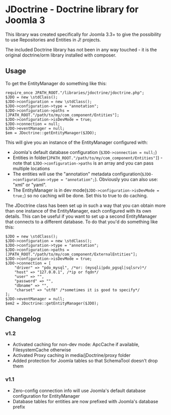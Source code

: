 # JDoctrine - Doctrine library for Joomla 3

This library was created specifically for Joomla 3.3+ to give the possibility to use Repositories and Entities in J! projects.

The included Doctrine library has not been in any way touched - it is the original doctrine/orm library installed with composer.

## Usage

To get the EntityManager do something like this:

    require_once JPATH_ROOT."/libraries/jdoctrine/jdoctrine.php";
    $JDO = new \stdClass();
    $JDO->configuration = new \stdClass();
    $JDO->configuration->type = "annotation";
    $JDO->configuration->paths = [JPATH_ROOT."/path/to/my/com_component/Entities"];
    $JDO->configuration->isDevMode = true;
    $JDO->connection = null;
    $JDO->eventManager = null;
    $em = JDoctrine::getEntityManager($JDO);

This will give you an instance of the EntityManager configured with:

 * Joomla's default database configuration (`$JDO->connection = null;`)
 * Entities in folder(`JPATH_ROOT."/path/to/my/com_component/Entities"]`) - note that `$JDO->configuration->paths` is an array and you can pass multiple locations
 * The entities will use the "annotation" metadata configuration(`$JDO->configuration->type = "annotation";`). Obviously you can also use: "xml" or "yaml".
 * The EntityManager is in dev mode(`$JDO->configuration->isDevMode = true;`) so no caching will be done. Set this to true to do caching.

The JDoctrine class has been set up in such a way that you can obtain more than one instance of the EntityManager, each configured with its own details. This can be useful if you want to set up a second EntityManager that connects to a different database. To do that you'd do something like this:

    $JDO = new \stdClass();
    $JDO->configuration = new \stdClass();
    $JDO->configuration->type = "annotation";
    $JDO->configuration->paths = [JPATH_ROOT."/path/to/my/com_component/ExternalEntities"];
    $JDO->configuration->isDevMode = true;
    $JDO->connection = [
        "driver" => "pdo_mysql", /*or: (mysqli|pdo_pgsql|sqlsrv)*/
        "host" => "127.0.0.1", /*ip or fqdn*/
        "user" => "",
        "password" => "",
        "dbname" => "",
        "charset" => "utf8" /*sometimes it is good to specify*/
    ];
    $JDO->eventManager = null;
    $em2 = JDoctrine::getEntityManager($JDO);

## Changelog

### v1.2

 * Activated caching for non-dev mode: ApcCache if available, FilesystemCache otherwise
 * Activated Proxy caching in media/jDoctrine/proxy folder
 * Added protection for Joomla tables so that SchemaTool doesn't drop them

### v1.1

 * Zero-config connection info will use Joomla's default database configuration for EntityManager
 * Database tables for entities are now prefixed with Joomla's database prefix
